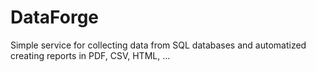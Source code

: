# DataForge
Simple service for collecting data from SQL databases and automatized creating reports in PDF, CSV, HTML, ...
